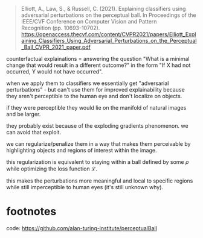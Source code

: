 > Elliott, A., Law, S., & Russell, C. (2021). Explaining classifiers using adversarial perturbations on the perceptual ball. In Proceedings of the IEEE/CVF Conference on Computer Vision and Pattern Recognition (pp. 10693-10702). https://openaccess.thecvf.com/content/CVPR2021/papers/Elliott_Explaining_Classifiers_Using_Adversarial_Perturbations_on_the_Perceptual_Ball_CVPR_2021_paper.pdf

counterfactual explainations = answering the question "What is a minimal change that would result in a different outcome?" in the form "If X had not occurred, Y would not have occurred".

when we apply them to classifiers we essentially get "adversarial perturbations" - but can't use them for improved explainability because they aren't perceptible to the human eye and don't localize on objects.

if they were perceptible they would lie on the manifold of natural images and be larger.

they probably exist because of the exploding gradients phenomenon. we can avoid that exploit.

we can regularize/penalize them in a way that makes them perceivable by highlighting objects and regions of interest within the image.

this regularization is equivalent to staying within a ball defined by some $\rho$ while optimizing the loss function $\mathcal L$.

this makes the perturbations more meaningful and local to specific regions while still imperceptible to human eyes (it's still unknown why).

# footnotes

code: https://github.com/alan-turing-institute/perceptualBall
